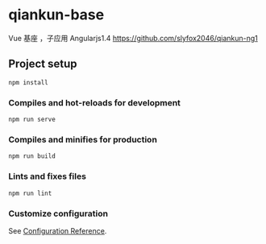 # qiankun-base
Vue 基座 ，子应用 Angularjs1.4
https://github.com/slyfox2046/qiankun-ng1

## Project setup
```
npm install
```

### Compiles and hot-reloads for development
```
npm run serve
```

### Compiles and minifies for production
```
npm run build
```

### Lints and fixes files
```
npm run lint
```

### Customize configuration
See [Configuration Reference](https://cli.vuejs.org/config/).
